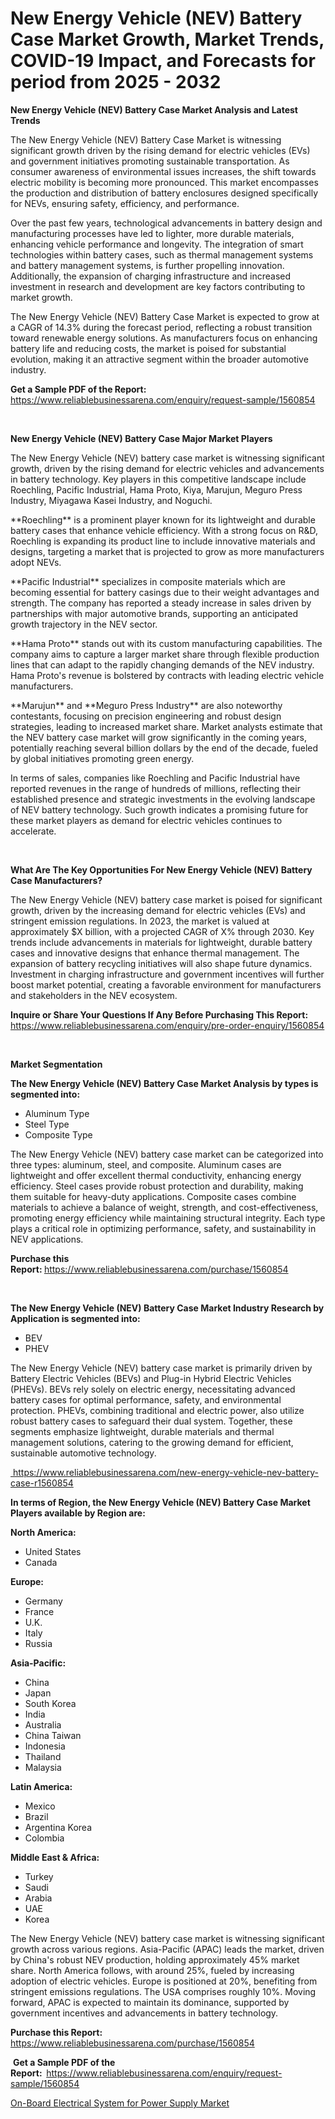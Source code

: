 <p><h1>New Energy Vehicle (NEV) Battery Case Market Growth, Market Trends, COVID-19 Impact, and Forecasts for period from 2025 - 2032</h1></p><p><strong>New Energy Vehicle (NEV) Battery Case Market Analysis and Latest Trends</strong></p>
<p><p>The New Energy Vehicle (NEV) Battery Case Market is witnessing significant growth driven by the rising demand for electric vehicles (EVs) and government initiatives promoting sustainable transportation. As consumer awareness of environmental issues increases, the shift towards electric mobility is becoming more pronounced. This market encompasses the production and distribution of battery enclosures designed specifically for NEVs, ensuring safety, efficiency, and performance.</p><p>Over the past few years, technological advancements in battery design and manufacturing processes have led to lighter, more durable materials, enhancing vehicle performance and longevity. The integration of smart technologies within battery cases, such as thermal management systems and battery management systems, is further propelling innovation. Additionally, the expansion of charging infrastructure and increased investment in research and development are key factors contributing to market growth.</p><p>The New Energy Vehicle (NEV) Battery Case Market is expected to grow at a CAGR of 14.3% during the forecast period, reflecting a robust transition toward renewable energy solutions. As manufacturers focus on enhancing battery life and reducing costs, the market is poised for substantial evolution, making it an attractive segment within the broader automotive industry.</p></p>
<p><strong>Get a Sample PDF of the Report:&nbsp;</strong> <a href="https://www.reliablebusinessarena.com/enquiry/request-sample/1560854?utm_campaign=2527&utm_medium=2&utm_source=Github&utm_content=ia&utm_term=30032025&utm_id=new-energy-vehicle-nev-battery-case">https://www.reliablebusinessarena.com/enquiry/request-sample/1560854</a></p>
<p>&nbsp;</p>
<p><strong>New Energy Vehicle (NEV) Battery Case Major Market Players</strong></p>
<p><p>The New Energy Vehicle (NEV) battery case market is witnessing significant growth, driven by the rising demand for electric vehicles and advancements in battery technology. Key players in this competitive landscape include Roechling, Pacific Industrial, Hama Proto, Kiya, Marujun, Meguro Press Industry, Miyagawa Kasei Industry, and Noguchi.</p><p>**Roechling** is a prominent player known for its lightweight and durable battery cases that enhance vehicle efficiency. With a strong focus on R&D, Roechling is expanding its product line to include innovative materials and designs, targeting a market that is projected to grow as more manufacturers adopt NEVs. </p><p>**Pacific Industrial** specializes in composite materials which are becoming essential for battery casings due to their weight advantages and strength. The company has reported a steady increase in sales driven by partnerships with major automotive brands, supporting an anticipated growth trajectory in the NEV sector.</p><p>**Hama Proto** stands out with its custom manufacturing capabilities. The company aims to capture a larger market share through flexible production lines that can adapt to the rapidly changing demands of the NEV industry. Hama Proto's revenue is bolstered by contracts with leading electric vehicle manufacturers.</p><p>**Marujun** and **Meguro Press Industry** are also noteworthy contestants, focusing on precision engineering and robust design strategies, leading to increased market share. Market analysts estimate that the NEV battery case market will grow significantly in the coming years, potentially reaching several billion dollars by the end of the decade, fueled by global initiatives promoting green energy.</p><p>In terms of sales, companies like Roechling and Pacific Industrial have reported revenues in the range of hundreds of millions, reflecting their established presence and strategic investments in the evolving landscape of NEV battery technology. Such growth indicates a promising future for these market players as demand for electric vehicles continues to accelerate.</p></p>
<p>&nbsp;</p>
<p><strong>What Are The Key Opportunities For New Energy Vehicle (NEV) Battery Case Manufacturers?</strong></p>
<p><p>The New Energy Vehicle (NEV) battery case market is poised for significant growth, driven by the increasing demand for electric vehicles (EVs) and stringent emission regulations. In 2023, the market is valued at approximately $X billion, with a projected CAGR of X% through 2030. Key trends include advancements in materials for lightweight, durable battery cases and innovative designs that enhance thermal management. The expansion of battery recycling initiatives will also shape future dynamics. Investment in charging infrastructure and government incentives will further boost market potential, creating a favorable environment for manufacturers and stakeholders in the NEV ecosystem.</p></p>
<p><strong>Inquire or Share Your Questions If Any Before Purchasing This Report:</strong> <a href="https://www.reliablebusinessarena.com/enquiry/pre-order-enquiry/1560854?utm_campaign=2527&utm_medium=2&utm_source=Github&utm_content=ia&utm_term=30032025&utm_id=new-energy-vehicle-nev-battery-case">https://www.reliablebusinessarena.com/enquiry/pre-order-enquiry/1560854</a></p>
<p>&nbsp;</p>
<p><strong>Market Segmentation</strong></p>
<p><strong>The New Energy Vehicle (NEV) Battery Case Market Analysis by types is segmented into:</strong></p>
<p><ul><li>Aluminum Type</li><li>Steel Type</li><li>Composite Type</li></ul></p>
<p><p>The New Energy Vehicle (NEV) battery case market can be categorized into three types: aluminum, steel, and composite. Aluminum cases are lightweight and offer excellent thermal conductivity, enhancing energy efficiency. Steel cases provide robust protection and durability, making them suitable for heavy-duty applications. Composite cases combine materials to achieve a balance of weight, strength, and cost-effectiveness, promoting energy efficiency while maintaining structural integrity. Each type plays a critical role in optimizing performance, safety, and sustainability in NEV applications.</p></p>
<p><strong>Purchase this Report:&nbsp;</strong><a href="https://www.reliablebusinessarena.com/purchase/1560854?utm_campaign=2527&utm_medium=2&utm_source=Github&utm_content=ia&utm_term=30032025&utm_id=new-energy-vehicle-nev-battery-case">https://www.reliablebusinessarena.com/purchase/1560854</a></p>
<p>&nbsp;</p>
<p><strong>The New Energy Vehicle (NEV) Battery Case Market Industry Research by Application is segmented into:</strong></p>
<p><ul><li>BEV</li><li>PHEV</li></ul></p>
<p><p>The New Energy Vehicle (NEV) battery case market is primarily driven by Battery Electric Vehicles (BEVs) and Plug-in Hybrid Electric Vehicles (PHEVs). BEVs rely solely on electric energy, necessitating advanced battery cases for optimal performance, safety, and environmental protection. PHEVs, combining traditional and electric power, also utilize robust battery cases to safeguard their dual system. Together, these segments emphasize lightweight, durable materials and thermal management solutions, catering to the growing demand for efficient, sustainable automotive technology.</p></p>
<p><a href="https://www.reliablebusinessarena.com/new-energy-vehicle-nev-battery-case-r1560854?utm_campaign=2527&utm_medium=2&utm_source=Github&utm_content=ia&utm_term=30032025&utm_id=new-energy-vehicle-nev-battery-case">&nbsp;https://www.reliablebusinessarena.com/new-energy-vehicle-nev-battery-case-r1560854</a></p>
<p><strong>In terms of Region, the New Energy Vehicle (NEV) Battery Case Market Players available by Region are:</strong></p>
<p>
    <p> <strong> North America: </strong>
        <ul>
            <li>United States</li>
            <li>Canada</li>
        </ul>
        </p> 
    <p> <strong> Europe: </strong>
        <ul>
            <li>Germany</li>
            <li>France</li>
            <li>U.K.</li>
            <li>Italy</li>
            <li>Russia</li>
        </ul>
        </p> 
    <p> <strong> Asia-Pacific: </strong>
        <ul>
            <li>China</li>
            <li>Japan</li>
            <li>South Korea</li>
            <li>India</li>
            <li>Australia</li>
            <li>China Taiwan</li>
            <li>Indonesia</li>
            <li>Thailand</li>
            <li>Malaysia</li>
        </ul>
        </p> 
    <p> <strong> Latin America: </strong>
        <ul>
            <li>Mexico</li>
            <li>Brazil</li>
            <li>Argentina Korea</li>
            <li>Colombia</li>
        </ul>
        </p> 
    <p> <strong> Middle East & Africa: </strong>
        <ul>
            <li>Turkey</li>
            <li>Saudi</li>
            <li>Arabia</li>
            <li>UAE</li>
            <li>Korea</li>
        </ul>
    </p>
    </p>
<p><p>The New Energy Vehicle (NEV) battery case market is witnessing significant growth across various regions. Asia-Pacific (APAC) leads the market, driven by China's robust NEV production, holding approximately 45% market share. North America follows, with around 25%, fueled by increasing adoption of electric vehicles. Europe is positioned at 20%, benefiting from stringent emissions regulations. The USA comprises roughly 10%. Moving forward, APAC is expected to maintain its dominance, supported by government incentives and advancements in battery technology.</p></p>
<p><strong>Purchase this Report: </strong><a href="https://www.reliablebusinessarena.com/purchase/1560854?utm_campaign=2527&utm_medium=2&utm_source=Github&utm_content=ia&utm_term=30032025&utm_id=new-energy-vehicle-nev-battery-case">https://www.reliablebusinessarena.com/purchase/1560854</a></p>
<p>&nbsp;<strong>Get a Sample PDF of the Report:&nbsp;&nbsp;</strong><a href="https://www.reliablebusinessarena.com/enquiry/request-sample/1560854?utm_campaign=2527&utm_medium=2&utm_source=Github&utm_content=ia&utm_term=30032025&utm_id=new-energy-vehicle-nev-battery-case">https://www.reliablebusinessarena.com/enquiry/request-sample/1560854</a></p>
<p><strong></strong></p>
<p><p><a href="https://github.com/pelahotayabe/Market-Research-Report-List-1/blob/main/on-board-electrical-system-for-power-supply-market.md?utm_campaign=2527&utm_medium=2&utm_source=Github&utm_content=ia&utm_term=30032025&utm_id=new-energy-vehicle-nev-battery-case">On-Board Electrical System for Power Supply Market</a></p></p>